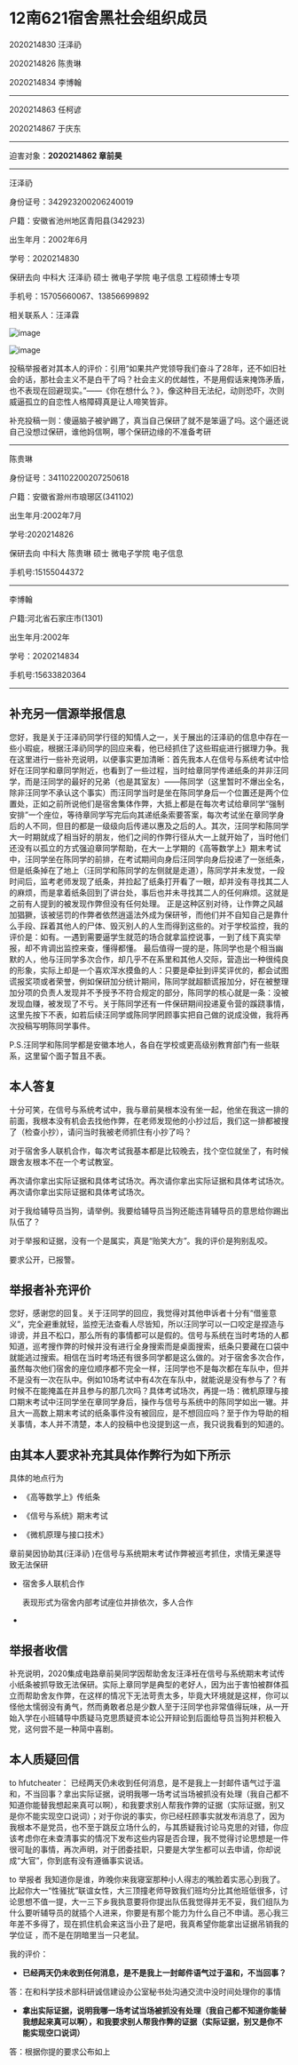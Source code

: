 
# 12南621宿舍黑社会组织成员
2020214830	汪泽礽

2020214826	陈贵琳

2020214834	李博翰

---

2020214863	任柯谚

2020214867	于庆东

---

迫害对象：**2020214862	章前昊**

---

汪泽礽 

身份证号：342923200206240019

户籍：安徽省池州地区青阳县(342923)

出生年月：2002年6月

学号：2020214830

保研去向  中科大 汪泽礽 硕士 微电子学院 电子信息 工程硕博士专项

手机号：15705660067、13856699892

相关联系人：汪泽霖

![image](https://github.com/HFUT-CHEATER/HFUTCheaterCollection/assets/161664982/7751523c-c0f2-4dbb-bad3-ec638efa2c67)

![image](https://github.com/HFUT-CHEATER/HFUTCheaterCollection/assets/161664982/ae2ae9a4-8cb6-4305-aefd-aa3518090ebc)


投稿举报者对其本人的评价：引用“如果共产党领导我们奋斗了28年，还不如旧社会的话，那社会主义不是白干了吗？社会主义的优越性，不是用假话来掩饰矛盾，也不表现在回避现实。”——《你在想什么？》，像这种目无法纪，动则恐吓，次则威逼孤立的自恋性人格障碍真是让人啼笑皆非。

补充投稿一则：傻逼脑子被驴踢了，真当自己保研了就不是笨逼了吗。这个逼还说自己没想过保研，谁他妈信啊，哪个保研边缘的不准备考研

---

陈贵琳

身份证号：341102200207250618

户籍：安徽省滁州市琅琊区(341102)

出生年月:2002年7月

学号:2020214826

保研去向 中科大 陈贵琳 硕士 微电子学院 电子信息

手机号:15155044372

---

李博翰

户籍:河北省石家庄市(1301)

出生年月:2002年

学号：2020214834

手机号:15633820364

---

## 补充另一信源举报信息

  您好，我是关于汪泽礽同学行径的知情人之一，关于展出的汪泽礽的信息中存在一些小瑕疵，根据汪泽礽同学的回应来看，他已经抓住了这些瑕疵进行据理力争。我在这里进行一些补充说明，以便事实更加清晰：首先我本人在信号与系统考试中恰好在汪同学和章同学附近，也看到了一些过程，当时给章同学传递纸条的并非汪同学，而是汪同学的最好的兄弟（也是其室友）——陈同学（这里暂时不爆出全名，除非汪同学不承认这个事实）而汪同学当时是坐在陈同学身后一个位置还是两个位置处，正如之前所说他们是宿舍集体作弊，大抵上都是在每次考试给章同学“强制安排”一个座位，等待章同学写完后向其递纸条索要答案，每次考试坐在章同学身后的人不同，但目的都是一级级向后传递以惠及之后的人。其次，汪同学和陈同学大一时期就成了相当好的朋友，他们之间的作弊行径从大一上就开始了，当时他们还没有以孤立的方式强迫章同学帮助，在大一上学期的《高等数学上》期末考试中，汪同学坐在陈同学的前排，在考试期间向身后汪同学向身后投递了一张纸条，但是纸条掉在了地上（汪同学和陈同学的左侧就是走道），陈同学并未发觉，一段时间后，监考老师发现了纸条，并捡起了纸条打开看了一眼，却并没有寻找其二人的麻烦，而是拿着纸条回到了讲台处，事后也并未寻找其二人的任何麻烦。这就是之前有人提到的被发现作弊但没有任何处理。
  正是这种区别对待，让作弊之风越加猖獗，该被惩罚的作弊者依然逍遥法外成为保研爷，而他们并不自知自己是靠什么手段、踩着其他人的尸体、毁灭别人的人生而得到这些的。对于学校监控，我的评价是：如有。一遇到需要逼学生就范的场合就拿监控说事，一到了线下真实举报，却不肯调出监控来查，懂得都懂。
  最后值得一提的是，陈同学也是个相当幽默的人，他与汪同学多次合作，却几乎不在系里和其他人交际，营造出一种很纯良的形象，实际上却是一个喜欢浑水摸鱼的人：只要是牵扯到评奖评优的，都会试图谎报奖项或者荣誉，例如保研加分统计期间，陈同学就超额谎报加分，好在被整理加分项的负责人发现并不予授予不符合规定的部分，陈同学的核心就是一条：没被发现血赚，被发现了不亏。关于陈同学还有一件保研期间投递夏令营的蹊跷事情，这里先按下不表，如若后续汪同学或陈同学罔顾事实把自己做的说成没做，我将再次投稿写明陈同学事件。

P.S.汪同学和陈同学都是安徽本地人，各自在学校或更高级别教育部门有一些联系，这里留个面子暂且不表。

## 本人答复

十分可笑，在信号与系统考试中，我与章前昊根本没有坐一起，他坐在我这一排的前面，我根本没有机会去找他作弊，在老师发现他的小抄过后，我们这一排都被搜了（检查小抄），请问当时我被老师抓住有小抄了吗？

对于宿舍多人联机合作，每次考试我基本都是比较晚去，找个空位就坐了，有时候跟舍友根本不在一个考试教室。

再次请你拿出实际证据和具体考试场次。再次请你拿出实际证据和具体考试场次。再次请你拿出实际证据和具体考试场次。

对于我给辅导员当狗，请举例。我要给辅导员当狗还能违背辅导员的意思给你踢出队伍了？

对于举报和证据，没有一个是属实，真是“贻笑大方”。我的评价是狗别乱咬。

要求公开，已报警。

## 举报者补充评价

  您好，感谢您的回复。关于汪同学的回应，我觉得对其他申诉者十分有“借鉴意义”，完全避重就轻，监控无法查看人尽皆知，所以汪同学可以一口咬定是捏造与诽谤，并且不松口，那么所有的事情都可以是假的。信号与系统在当时考场的人都知道，巡考搜作弊的时候并没有进行全身搜索而是桌面搜索，纸条只要藏在口袋中就能逃过搜索。相信在当时考场还有很多同学都是这么做的。对于宿舍多次合作，虽然每次他们宿舍的座位顺序都不完全一样，汪同学也不是每次都在车队中，但并不是没有一次在队中。例如10场考试中有4次在车队中，就能说是没有参与了？有时候不在能掩盖在并且参与的那几次吗？具体考试场次，再提一场：微机原理与接口期末考试中汪同学坐在章同学身后，操作与信号与系统中的陈同学如出一辙。并且大一高数上期末考试的纸条事件没有被回应，是不想回应吗？至于作为导助的相关事情，本人并不清楚，本人的投稿中也没提到这一点，我只说我看到的知道的。

## 由其本人要求补充其具体作弊行为如下所示

具体的地点行为

- 《高等数学上》传纸条

 - 《信号与系统》期末考试
 
 - 《微机原理与接口技术》



章前昊因协助其(汪泽礽 )在信号与系统期末考试作弊被巡考抓住，求情无果遂导致无法保研

- 宿舍多人联机合作

  表现形式为宿舍内部考试座位并排依次，多人合作

-
## 举报者收信 
  
  补充说明，2020集成电路章前昊同学因帮助舍友汪泽衽在信号与系统期末考试传小纸条被抓导致无法保研。实际上章同学是典型的老好人，因为出于害怕被群体孤立而帮助舍友作弊，在这样的情况下无法苛责太多，毕竟大环境就是这样，你可以怪他太懦弱没有勇气，然而勇敢者总是少数人至于汪同学也非常值得玩味，从一开始入学在小班辅导中质疑马克思质疑资本论公开辩论到后面给导员当狗并积极入党，这何尝不是一种简中喜剧。

## 本人质疑回信

  to hfutcheater：
已经两天仍未收到任何消息，是不是我上一封邮件语气过于温和，不当回事？拿出实际证据，说明我哪一场考试当场被抓没有处理（我自己都不知道你能替我想起来真可以啊），和我要求别人帮我作弊的证据（实际证据，别又是你不能实现空口说词）；对于你说的事实，你已经枉顾事实就发布消息了，因为我根本不是党员，也不至于跳反立场什么的，与其质疑我讨论马克思的对错，你应该考虑你在未查清事实的情况下发布这些内容是否合理，我不觉得讨论思想是一件很可耻的事情，再次声明，对于团委挂职，只要是大学生都可以去申请，你却说成“大官”，你到底有没有遵循事实说话。

to 举报者
我知道你是谁，昨晚你来我寝室那种小人得志的嘴脸着实恶心到我了。比起你大一“性骚扰”联谊女性，大三顶撞老师导致我们班均分比其他班低很多，讨论思想不值一提，大一三下乡我执意要将你提出队伍我觉得并无不妥，我们组队为什么要听辅导员的就插个人进来，你要是有那个能力为什么自己不申请。恶心我三年差不多得了，现在抓住机会来这当小丑了是吧，我真希望你能拿出证据吊销我的学位证 ，而不是在阴暗里当一只老鼠。

我的评价：

- **已经两天仍未收到任何消息，是不是我上一封邮件语气过于温和，不当回事？**

答：在和科学技术部科研诚信建设办公室秘书处沟通交流中没时间处理你的事情

- **拿出实际证据，说明我哪一场考试当场被抓没有处理（我自己都不知道你能替我想起来真可以啊），和我要求别人帮我作弊的证据（实际证据，别又是你不能实现空口说词）**

答：根据你提的要求公布如上




